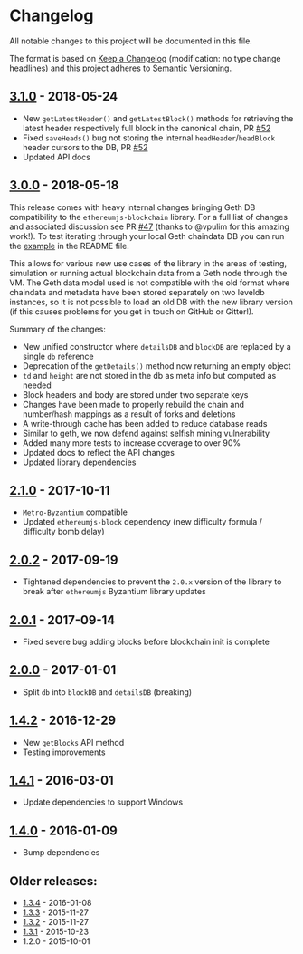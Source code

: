 # Changelog
All notable changes to this project will be documented in this file.

The format is based on [Keep a Changelog](http://keepachangelog.com/en/1.0.0/) 
(modification: no type change headlines) and this project adheres to 
[Semantic Versioning](http://semver.org/spec/v2.0.0.html).


## [3.1.0] - 2018-05-24
- New ``getLatestHeader()`` and ``getLatestBlock()`` methods for retrieving the latest header
  respectively full block in the canonical chain, PR [#52](https://github.com/ethereumjs/ethereumjs-blockchain/pull/52)
- Fixed ``saveHeads()`` bug not storing the internal ``headHeader``/``headBlock`` header cursors
  to the DB, PR [#52](https://github.com/ethereumjs/ethereumjs-blockchain/pull/52)
- Updated API docs

[3.1.0]: https://github.com/ethereumjs/ethereumjs-blockchain/compare/v3.0.0...v3.1.0

## [3.0.0] - 2018-05-18
This release comes with heavy internal changes bringing Geth DB compatibility to the
``ethereumjs-blockchain`` library. For a full list of changes and associated discussion
see PR [#47](https://github.com/ethereumjs/ethereumjs-blockchain/pull/47)
(thanks to @vpulim for this amazing work!). To test iterating through your local Geth
chaindata DB you can run the [example](https://github.com/ethereumjs/ethereumjs-blockchain#example)
in the README file.

This allows for various new use cases of the library in the areas of testing, simulation or
running actual blockchain data from a Geth node through the VM. The Geth data model used is
not compatible with the old format where chaindata and metadata have been stored separately on two leveldb
instances, so it is not possible to load an old DB with the new library version (if this causes
problems for you get in touch on GitHub or Gitter!).

Summary of the changes:
- New unified constructor where ``detailsDB`` and ``blockDB`` are replaced by a single ``db`` reference
- Deprecation of the ``getDetails()`` method now returning an empty object
- ``td`` and ``height`` are not stored in the db as meta info but computed as needed
- Block headers and body are stored under two separate keys
- Changes have been made to properly rebuild the chain and number/hash mappings as a result of forks and deletions
- A write-through cache has been added to reduce database reads
- Similar to geth, we now defend against selfish mining vulnerability 
- Added many more tests to increase coverage to over 90%
- Updated docs to reflect the API changes
- Updated library dependencies

[3.0.0]: https://github.com/ethereumjs/ethereumjs-blockchain/compare/v2.1.0...v3.0.0

## [2.1.0] - 2017-10-11
- ``Metro-Byzantium`` compatible
- Updated ``ethereumjs-block`` dependency (new difficulty formula / difficulty bomb delay)

[2.1.0]: https://github.com/ethereumjs/ethereumjs-blockchain/compare/v2.0.2...v2.1.0

## [2.0.2] - 2017-09-19
- Tightened dependencies to prevent the ``2.0.x`` version of the library to break
  after ``ethereumjs`` Byzantium library updates

[2.0.2]: https://github.com/ethereumjs/ethereumjs-blockchain/compare/v2.0.1...v2.0.2

## [2.0.1] - 2017-09-14
- Fixed severe bug adding blocks before blockchain init is complete

[2.0.1]: https://github.com/ethereumjs/ethereumjs-blockchain/compare/v2.0.0...v2.0.1

## [2.0.0] - 2017-01-01
- Split ``db`` into ``blockDB`` and ``detailsDB`` (breaking)

[2.0.0]: https://github.com/ethereumjs/ethereumjs-blockchain/compare/v1.4.2...v2.0.0

## [1.4.2] - 2016-12-29
- New ``getBlocks`` API method
- Testing improvements

[1.4.2]: https://github.com/ethereumjs/ethereumjs-blockchain/compare/v1.4.1...v1.4.2

## [1.4.1] - 2016-03-01
- Update dependencies to support Windows

[1.4.1]: https://github.com/ethereumjs/ethereumjs-blockchain/compare/v1.4.0...v1.4.1

## [1.4.0] - 2016-01-09
- Bump dependencies

[1.4.0]: https://github.com/ethereumjs/ethereumjs-blockchain/compare/v1.3.4...v1.4.0


## Older releases:

- [1.3.4](https://github.com/ethereumjs/ethereumjs-blockchain/compare/v1.3.3...v1.3.4) - 2016-01-08
- [1.3.3](https://github.com/ethereumjs/ethereumjs-blockchain/compare/v1.3.2...v1.3.3) - 2015-11-27
- [1.3.2](https://github.com/ethereumjs/ethereumjs-blockchain/compare/v1.3.1...v1.3.2) - 2015-11-27
- [1.3.1](https://github.com/ethereumjs/ethereumjs-blockchain/compare/v1.2.0...v1.3.1) - 2015-10-23
- 1.2.0 - 2015-10-01


